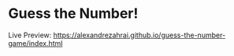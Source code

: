# Guess the Number!

Live Preview: https://alexandrezahrai.github.io/guess-the-number-game/index.html
